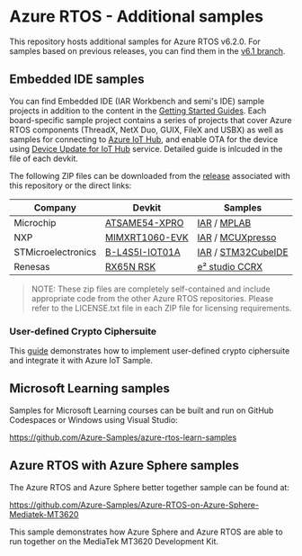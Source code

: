 # Azure RTOS - Additional samples

This repository hosts additional samples for Azure RTOS v6.2.0. For samples based on previous releases, you can find them in the [v6.1 branch](https://github.com/azure-rtos/samples/tree/v6.1).

## Embedded IDE samples

You can find Embedded IDE (IAR Workbench and semi's IDE) sample projects in addition to the content in the [Getting Started Guides](https://github.com/azure-rtos/getting-started). Each board-specific sample project contains a series of projects that cover Azure RTOS components (ThreadX, NetX Duo, GUIX, FileX and USBX) as well as samples for connecting to [Azure IoT Hub](https://learn.microsoft.com/azure/iot-hub/), and enable OTA for the device using [Device Update for IoT Hub](https://learn.microsoft.com/azure/iot-hub-device-update/) service. Detailed guide is inlcuded in the file of each devkit.

The following ZIP files can be downloaded from the [release](https://github.com/azure-rtos/samples/releases) associated with this repository or the direct links:

|Company|Devkit|Samples|
|-|-|-|
| Microchip          | [ATSAME54-XPRO](https://www.microchip.com/en-us/development-tool/atsame54-xpro)               | [IAR](https://github.com/azure-rtos/samples/releases/download/v6.2_rel/Azure_RTOS_6.2_ATSAME54-XPRO_IAR_Samples_2021_11_30.zip) / [MPLAB](https://github.com/azure-rtos/samples/releases/download/v6.2_rel/Azure_RTOS_6.2_ATSAME54-XPRO_MPLab_Samples_2022_11_30.zip)                                                                                                                                                                                                                     |
| NXP                | [MIMXRT1060-EVK](https://www.nxp.com/design/development-boards/i-mx-evaluation-and-development-boards/i-mx-rt1060-evaluation-kit:MIMXRT1060-EVKB)              | [IAR](https://github.com/azure-rtos/samples/releases/download/v6.2_rel/Azure_RTOS_6.2_MIMXRT1060_IAR_Samples_2022_11_30.zip) / [MCUXpresso](https://github.com/azure-rtos/samples/releases/download/v6.2_rel/Azure_RTOS_6.2_MIMXRT1060_MCUXpresso_Samples_2022_11_30.zip)                                                                                                                                                                                                                 |                                                                                                                                                                                               |
| STMicroelectronics | [B-L4S5I-IOT01A](https://www.st.com/en/evaluation-tools/b-l4s5i-iot01a.html)              | [IAR](https://github.com/azure-rtos/samples/releases/download/v6.2_rel/Azure_RTOS_6.2_STM32L4+-DISCO_IAR_Samples_2022_11_30.zip) / [STM32CubeIDE](https://github.com/azure-rtos/samples/releases/download/v6.2_rel/Azure_RTOS_6.2_STM32L4+-DISCO_STM32CubeIDE_Samples_2022_11_30.zip)                                                                                                                                                                                                     |
| Renesas | [RX65N RSK](https://www.renesas.com/us/en/products/microcontrollers-microprocessors/rx-32-bit-performance-efficiency-mcus/rx65n-2mb-starter-kit-plus-renesas-starter-kit-rx65n-2mb)              | [e² studio CCRX](https://github.com/azure-rtos/samples/releases/download/v6.2_rel/Azure_RTOS_6.2_Renesas_RX65N_RSK_2MB_e2studio_CCRX_Sample_2022_11_30.zip)                                                                                                                                                                                                |

> NOTE: These zip files are completely self-contained and include appropriate code from the other Azure RTOS repositories. Please refer to the LICENSE.txt file in each ZIP file for licensing requirements.

### User-defined Crypto Ciphersuite

This [guide](./user-defined-ciphersuite.md) demonstrates how to implement user-defined crypto ciphersuite and integrate it with Azure IoT Sample.

## Microsoft Learning samples

Samples for Microsoft Learning courses can be built and run on GitHub Codespaces or Windows using Visual Studio:

https://github.com/Azure-Samples/azure-rtos-learn-samples

## Azure RTOS with Azure Sphere samples

The Azure RTOS and Azure Sphere better together sample can be found at:

https://github.com/Azure-Samples/Azure-RTOS-on-Azure-Sphere-Mediatek-MT3620

This sample demonstrates how Azure Sphere and Azure RTOS are able to run together on the MediaTek MT3620 Development Kit.



